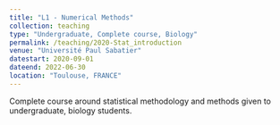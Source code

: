 ```yaml
---
title: "L1 - Numerical Methods"
collection: teaching
type: "Undergraduate, Complete course, Biology"
permalink: /teaching/2020-Stat_introduction
venue: "Université Paul Sabatier"
datestart: 2020-09-01
dateend: 2022-06-30
location: "Toulouse, FRANCE"
---
```


Complete course around statistical methodology and methods given to undergraduate, biology students.
